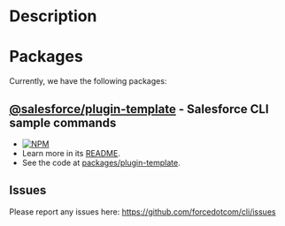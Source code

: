 # Description

# Packages

Currently, we have the following packages:

## [@salesforce/plugin-template](https://www.npmjs.com/package/@salesforce/plugin-template) - Salesforce CLI sample commands

- [![NPM](https://img.shields.io/npm/v/@salesforce/plugin-template.svg)](https://www.npmjs.com/package/@salesforce/plugin-template)
- Learn more in its [README](https://github.com/salesforcecli/data/blob/main/packages/plugin-template/README.md).
- See the code at [packages/plugin-template](https://github.com/salesforcecli/data/blob/main/packages/plugin-template).

## Issues

Please report any issues here: https://github.com/forcedotcom/cli/issues
